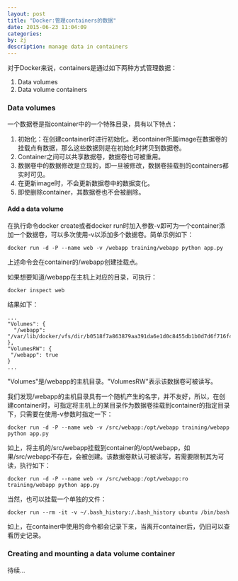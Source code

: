 ```yaml
---
layout: post
title: "Docker:管理containers的数据"
date: 2015-06-23 11:04:09
categories: 
by: zj
description: manage data in containers
---
```


对于Docker来说，containers是通过如下两种方式管理数据：

1. Data volumes
2. Data volume containers

### Data volumes

一个数据卷是指container中的一个特殊目录，具有以下特点：

1. 初始化：在创建container时进行初始化。若container所属image在数据卷的挂载点有数据，那么这些数据则是在初始化时拷贝到数据卷。
2. Container之间可以共享数据卷，数据卷也可被重用。
3. 数据卷中的数据修改是立现的，即一旦被修改，数据卷挂载到的containers都实时可见。
4. 在更新image时，不会更新数据卷中的数据变化。
5. 即使删除container，其数据卷也不会被删除。

#### Add a data volume

在执行命令docker create或者docker run时加入参数-v即可为一个container添加一个数据卷，可以多次使用-v以添加多个数据卷。简单示例如下：

	docker run -d -P --name web -v /webapp training/webapp python app.py

上述命令会在container的/webapp创建挂载点。

如果想要知道/webapp在主机上对应的目录，可执行：

	docker inspect web

结果如下：

	...
	"Volumes": {
	  "/webapp": "/var/lib/docker/vfs/dir/b0518f7a863879aa391da6e1d0c8455db1b0d7d6f716f49463952ebd558bbe1b"
	},
	"VolumesRW": {
	 "/webapp": true
	}
	...

"Volumes"是/webapp的主机目录。"VolumesRW"表示该数据卷可被读写。

我们发现/webapp的主机目录具有一个随机产生的名字，并不友好，所以，在创建container时，可指定将主机上的某目录作为数据卷挂载到container的指定目录下，只需要在使用-v参数时指定一下：

	docker run -d -P --name web -v /src/webapp:/opt/webapp training/webapp python app.py	

如上，将主机的/src/webapp挂载到container的/opt/webapp，如果/src/webapp不存在，会被创建。该数据卷默认可被读写，若需要限制其为可读，执行如下：

	docker run -d -P --name web -v /src/webapp:/opt/webapp:ro training/webapp python app.py

当然，也可以挂载一个单独的文件：

	docker run --rm -it -v ~/.bash_history:/.bash_history ubuntu /bin/bash

如上，在container中使用的命令都会记录下来，当离开container后，仍旧可以查看历史记录。

### Creating and mounting a data volume container

待续...

